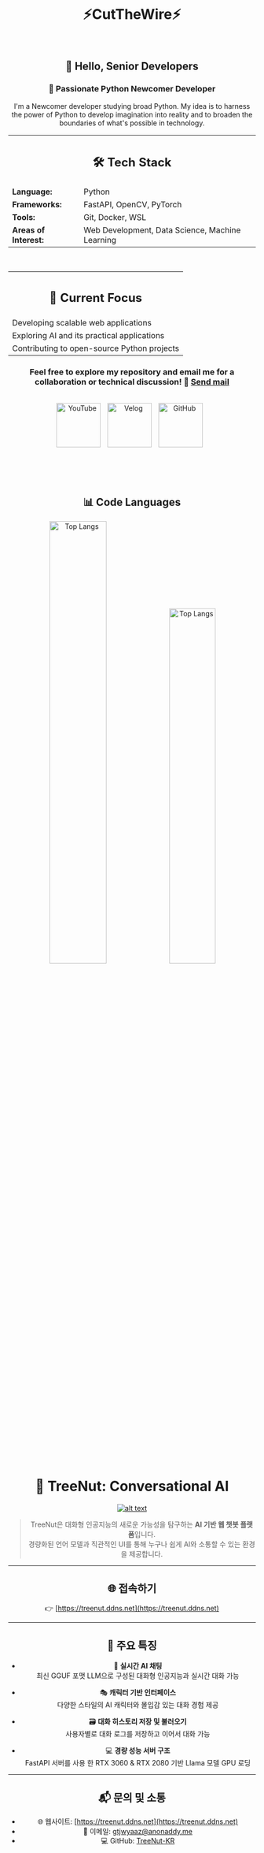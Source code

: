 <div align="center" style="width: 100%;">

  <h1>⚡CutTheWire⚡</h1>   

<br>

<h2>👋 Hello, Senior Developers


<h3>🐍 Passionate Python Newcomer Developer</h3>
<p>I'm a Newcomer developer studying broad Python. My idea is to harness the power of Python to develop imagination into reality and to broaden the boundaries of what's possible in technology.</p>

<table>
  <tr>
    <th colspan="2"><h2>🛠 Tech Stack</h3></th>
  </tr>
  <tr>
    <td><strong>Language:</strong></td>
    <td>Python</td>
  </tr>
  <tr>
    <td><strong>Frameworks:</strong></td>
    <td>FastAPI, OpenCV, PyTorch</td>
  </tr>
  <tr>
    <td><strong>Tools:</strong></td>
    <td>Git, Docker, WSL</td>
  </tr>
  <tr>
    <td><strong>Areas of Interest:</strong></td>
    <td>Web Development, Data Science, Machine Learning</td>
  </tr>
</table>

<br>

<table>
  <tr>
    <th><h2>💼 Current Focus</h3></th>
  </tr>
  <tr>
    <td>Developing scalable web applications</td>
  </tr>
  <tr>
    <td>Exploring AI and its practical applications</td>
  </tr>
  <tr>
    <td>Contributing to open-source Python projects</td>
  </tr>
</table>

### Feel free to explore my repository and email me for a collaboration or technical discussion! 📨 [Send mail](https://mail.google.com/mail/?view=cm&fs=1&to=gtjwyaaz@anonaddy.me) 
<br>

  <a href="https://www.youtube.com/@CutTheWire777" target="_blank" style="display: inline-block; margin-right: 10px;">
  <img alt="YouTube" src="https://img.shields.io/badge/YouTube-FF0000.svg?&style=for-the-badge&logo=youtube&logoColor=white" style="height: 90px;"/></a>
  <a href="https://velog.io/@saeon/posts" target="_blank" style="display: inline-block; margin-right: 10px;">
  <img alt="Velog" src ="https://img.shields.io/badge/Velog-0AC18E.svg?&style=for-the-badge&logoColor=white" style="height: 90px;"/></a>
  <a href="https://github.com/TreeNut-KR" target="_blank" style="display: inline-block; margin-right: 10px;">
  <img alt="GitHub" src="https://img.shields.io/badge/GitHub-181717.svg?&style=for-the-badge&logo=github&logoColor=white" style="height: 90px;"/></a>

<br><br><br>

<h2>📊 Code Languages</h2> 
<p align="center">
  <img width="48%" src="https://github-readme-stats.vercel.app/api/top-langs/?username=CutTheWire&layout=compact&hide=html,TeX,C,CSS&theme=highcontrast" alt="Top Langs">
  <img width="43%" src="https://github-readme-stats.vercel.app/api/top-langs/?username=CutTheWire&layout=donut&hide=html,TeX,C,CSS&theme=highcontrast" alt="Top Langs">
</p>

<br>

# 🚀 TreeNut: Conversational AI

[![alt text](https://lh3.googleusercontent.com/d/1H62LOQ8yeql3HQ5OZT4fIzdydTdMhbiw)](https://treenut.ddns.net)

> TreeNut은 대화형 인공지능의 새로운 가능성을 탐구하는 **AI 기반 웹 챗봇 플랫폼**입니다.  
> 경량화된 언어 모델과 직관적인 UI를 통해 누구나 쉽게 AI와 소통할 수 있는 환경을 제공합니다.

---

## 🌐 접속하기
👉 [https://treenut.ddns.net](https://treenut.ddns.net)

---

## 🧩 주요 특징

- 🧠 **실시간 AI 채팅**  
  최신 GGUF 포맷 LLM으로 구성된 대화형 인공지능과 실시간 대화 가능

- 🎭 **캐릭터 기반 인터페이스**  
  다양한 스타일의 AI 캐릭터와 몰입감 있는 대화 경험 제공

- 🗃️ **대화 히스토리 저장 및 불러오기**  
  사용자별로 대화 로그를 저장하고 이어서 대화 가능

- 💻 **경량 성능 서버 구조**  
  FastAPI 서버를 사용 한 RTX 3060 & RTX 2080 기반 Llama 모델 GPU 로딩


---

## 📬 문의 및 소통
- 🌐 웹사이트: [https://treenut.ddns.net](https://treenut.ddns.net)  
- 📧 이메일: [gtjwyaaz@anonaddy.me](mailto:gtjwyaaz@anonaddy.me)  
- 💻 GitHub: [TreeNut-KR](https://github.com/TreeNut-KR)


</div>
